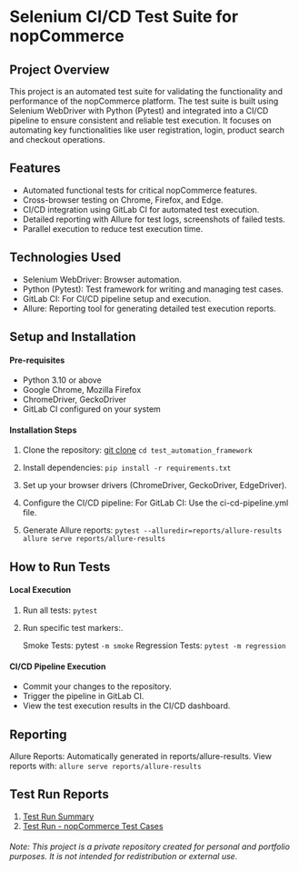 # Selenium CI/CD Test Suite for nopCommerce

## Project Overview

This project is an automated test suite for validating the functionality and performance of the nopCommerce platform. 
The test suite is built using Selenium WebDriver with Python (Pytest) and integrated into a CI/CD pipeline to ensure consistent and reliable test execution. 
It focuses on automating key functionalities like user registration, login, product search and checkout operations.

## Features

* Automated functional tests for critical nopCommerce features.
* Cross-browser testing on Chrome, Firefox, and Edge.
* CI/CD integration using GitLab CI for automated test execution.
* Detailed reporting with Allure for test logs, screenshots of failed tests.
* Parallel execution to reduce test execution time.

## Technologies Used

* Selenium WebDriver: Browser automation.
* Python (Pytest): Test framework for writing and managing test cases.
* GitLab CI: For CI/CD pipeline setup and execution.
* Allure: Reporting tool for generating detailed test execution reports.


## Setup and Installation

#### Pre-requisites
* Python 3.10 or above
* Google Chrome, Mozilla Firefox
* ChromeDriver, GeckoDriver
* GitLab CI configured on your system

#### Installation Steps

1. Clone the repository:
 [git clone](https://github.com/Inbar-kr/nopcommerce-test-framework.git)
`cd test_automation_framework`

2. Install dependencies:
`pip install -r requirements.txt`
3. Set up your browser drivers (ChromeDriver, GeckoDriver, EdgeDriver).
4. Configure the CI/CD pipeline:
For GitLab CI: Use the ci-cd-pipeline.yml file.
5. Generate Allure reports:
`pytest --alluredir=reports/allure-results`
`allure serve reports/allure-results`

## How to Run Tests

#### Local Execution

1. Run all tests:
`pytest`
2. Run specific test markers:.

    Smoke Tests: pytest `-m smoke`
    Regression Tests: `pytest -m regression`

#### CI/CD Pipeline Execution
* Commit your changes to the repository.
* Trigger the pipeline in GitLab CI.
* View the test execution results in the CI/CD dashboard.

## Reporting
Allure Reports: Automatically generated in reports/allure-results. View reports with:
`allure serve reports/allure-results`

## Test Run Reports
1. [Test Run Summary](https://test-management.browserstack.com/projects/343197/reports/27682?public_token=c193e9f680fb7098065237a261b13b6be7ea8c8c09c18e5496255752e1e403dce359ed068f3c9421ce3ac29a4c7546818050a6a04ebb6824dada72e94a48a95b&public_token_id=1361)
2. [Test Run - nopCommerce Test Cases](https://test-management.browserstack.com/projects/343197/test-runs/TR-18?public_token=562d57b5dd3a7f3292cfe08ea247426569ef028817ba85e9790cc374460779d36453e2fe70088dc87e90396e83bb4288dd844dd24720f9d271c822b1bd26b273&public_token_id=1362)

###### Note: This project is a private repository created for personal and portfolio purposes. It is not intended for redistribution or external use.